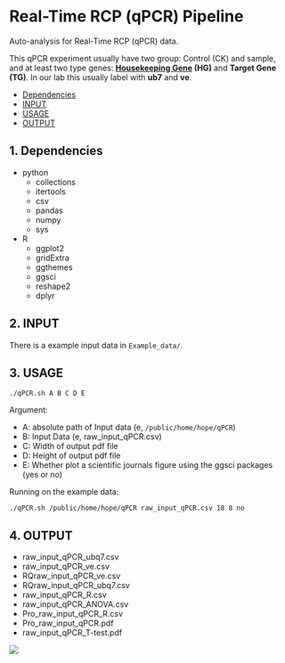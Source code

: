 # Real-Time RCP (qPCR) Pipeline
Auto-analysis for Real-Time RCP (qPCR) data.

This qPCR experiment usually have two group: Control (CK) and sample, and at least two type genes: **[Housekeeping Gene](https://en.wikipedia.org/wiki/Housekeeping_gene) (HG)** and **Target Gene (TG)**. In our lab this usually label with **ub7** and **ve**.

* [Dependencies](#1-Dependencies)
* [INPUT](#2-INPUT)
* [USAGE](#3-USAGE)
* [OUTPUT](#4-output)
## 1. Dependencies
- python
  - collections
  - itertools
  - csv
  - pandas
  - numpy
  - sys
- R
  - ggplot2
  - gridExtra
  - ggthemes
  - ggsci
  - reshape2
  - dplyr
## 2. INPUT
There is a example input data in `Example_data/`.
## 3. USAGE
```
./qPCR.sh A B C D E
```
Argument:
- A: absolute path of Input data (e, `/public/home/hope/qPCR`)
- B: Input Data (e, raw_input_qPCR.csv)
- C: Width of output pdf file
- D: Height of output pdf file
- E: Whether plot a scientific journals figure using the ggsci packages (yes or no)

Running on the example data:
```
./qPCR.sh /public/home/hope/qPCR raw_input_qPCR.csv 18 8 no
```

## 4. OUTPUT
- raw_input_qPCR_ubq7.csv
- raw_input_qPCR_ve.csv
- RQraw_input_qPCR_ve.csv
- RQraw_input_qPCR_ubq7.csv
- raw_input_qPCR_R.csv
- raw_input_qPCR_ANOVA.csv
- Pro_raw_input_qPCR_R.csv
- Pro_raw_input_qPCR.pdf
- raw_input_qPCR_T-test.pdf

![](https://raw.githubusercontent.com/wiki/tiramisutes/blog_image/Pro_raw_input_qPCR.png)
